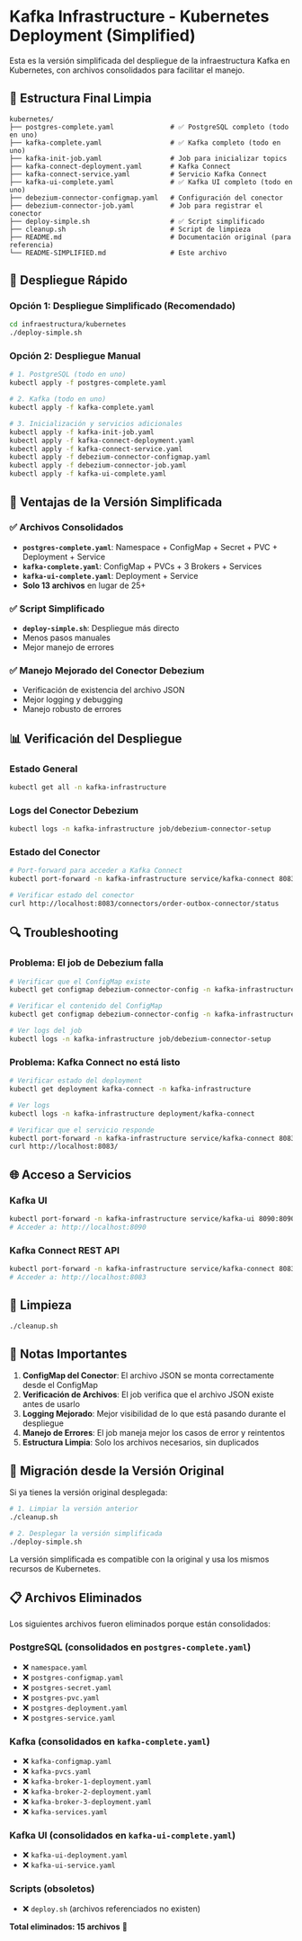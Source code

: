 # Kafka Infrastructure - Kubernetes Deployment (Simplified)

Esta es la versión simplificada del despliegue de la infraestructura Kafka en Kubernetes, con archivos consolidados para facilitar el manejo.

## 📁 Estructura Final Limpia

```
kubernetes/
├── postgres-complete.yaml              # ✅ PostgreSQL completo (todo en uno)
├── kafka-complete.yaml                 # ✅ Kafka completo (todo en uno)
├── kafka-init-job.yaml                 # Job para inicializar topics
├── kafka-connect-deployment.yaml       # Kafka Connect
├── kafka-connect-service.yaml          # Servicio Kafka Connect
├── kafka-ui-complete.yaml              # ✅ Kafka UI completo (todo en uno)
├── debezium-connector-configmap.yaml   # Configuración del conector
├── debezium-connector-job.yaml         # Job para registrar el conector
├── deploy-simple.sh                    # ✅ Script simplificado
├── cleanup.sh                          # Script de limpieza
├── README.md                           # Documentación original (para referencia)
└── README-SIMPLIFIED.md                # Este archivo
```

## 🚀 Despliegue Rápido

### Opción 1: Despliegue Simplificado (Recomendado)
```bash
cd infraestructura/kubernetes
./deploy-simple.sh
```

### Opción 2: Despliegue Manual
```bash
# 1. PostgreSQL (todo en uno)
kubectl apply -f postgres-complete.yaml

# 2. Kafka (todo en uno)
kubectl apply -f kafka-complete.yaml

# 3. Inicialización y servicios adicionales
kubectl apply -f kafka-init-job.yaml
kubectl apply -f kafka-connect-deployment.yaml
kubectl apply -f kafka-connect-service.yaml
kubectl apply -f debezium-connector-configmap.yaml
kubectl apply -f debezium-connector-job.yaml
kubectl apply -f kafka-ui-complete.yaml
```

## 🔧 Ventajas de la Versión Simplificada

### ✅ **Archivos Consolidados**
- **`postgres-complete.yaml`**: Namespace + ConfigMap + Secret + PVC + Deployment + Service
- **`kafka-complete.yaml`**: ConfigMap + PVCs + 3 Brokers + Services
- **`kafka-ui-complete.yaml`**: Deployment + Service
- **Solo 13 archivos** en lugar de 25+

### ✅ **Script Simplificado**
- **`deploy-simple.sh`**: Despliegue más directo
- Menos pasos manuales
- Mejor manejo de errores

### ✅ **Manejo Mejorado del Conector Debezium**
- Verificación de existencia del archivo JSON
- Mejor logging y debugging
- Manejo robusto de errores

## 📊 Verificación del Despliegue

### Estado General
```bash
kubectl get all -n kafka-infrastructure
```

### Logs del Conector Debezium
```bash
kubectl logs -n kafka-infrastructure job/debezium-connector-setup
```

### Estado del Conector
```bash
# Port-forward para acceder a Kafka Connect
kubectl port-forward -n kafka-infrastructure service/kafka-connect 8083:8083

# Verificar estado del conector
curl http://localhost:8083/connectors/order-outbox-connector/status
```

## 🔍 Troubleshooting

### Problema: El job de Debezium falla
```bash
# Verificar que el ConfigMap existe
kubectl get configmap debezium-connector-config -n kafka-infrastructure

# Verificar el contenido del ConfigMap
kubectl get configmap debezium-connector-config -n kafka-infrastructure -o yaml

# Ver logs del job
kubectl logs -n kafka-infrastructure job/debezium-connector-setup
```

### Problema: Kafka Connect no está listo
```bash
# Verificar estado del deployment
kubectl get deployment kafka-connect -n kafka-infrastructure

# Ver logs
kubectl logs -n kafka-infrastructure deployment/kafka-connect

# Verificar que el servicio responde
kubectl port-forward -n kafka-infrastructure service/kafka-connect 8083:8083
curl http://localhost:8083/
```

## 🌐 Acceso a Servicios

### Kafka UI
```bash
kubectl port-forward -n kafka-infrastructure service/kafka-ui 8090:8090
# Acceder a: http://localhost:8090
```

### Kafka Connect REST API
```bash
kubectl port-forward -n kafka-infrastructure service/kafka-connect 8083:8083
# Acceder a: http://localhost:8083
```

## 🧹 Limpieza

```bash
./cleanup.sh
```

## 📝 Notas Importantes

1. **ConfigMap del Conector**: El archivo JSON se monta correctamente desde el ConfigMap
2. **Verificación de Archivos**: El job verifica que el archivo JSON existe antes de usarlo
3. **Logging Mejorado**: Mejor visibilidad de lo que está pasando durante el despliegue
4. **Manejo de Errores**: El job maneja mejor los casos de error y reintentos
5. **Estructura Limpia**: Solo los archivos necesarios, sin duplicados

## 🔄 Migración desde la Versión Original

Si ya tienes la versión original desplegada:

```bash
# 1. Limpiar la versión anterior
./cleanup.sh

# 2. Desplegar la versión simplificada
./deploy-simple.sh
```

La versión simplificada es compatible con la original y usa los mismos recursos de Kubernetes.

## 📋 Archivos Eliminados

Los siguientes archivos fueron eliminados porque están consolidados:

### PostgreSQL (consolidados en `postgres-complete.yaml`)
- ❌ `namespace.yaml`
- ❌ `postgres-configmap.yaml`
- ❌ `postgres-secret.yaml`
- ❌ `postgres-pvc.yaml`
- ❌ `postgres-deployment.yaml`
- ❌ `postgres-service.yaml`

### Kafka (consolidados en `kafka-complete.yaml`)
- ❌ `kafka-configmap.yaml`
- ❌ `kafka-pvcs.yaml`
- ❌ `kafka-broker-1-deployment.yaml`
- ❌ `kafka-broker-2-deployment.yaml`
- ❌ `kafka-broker-3-deployment.yaml`
- ❌ `kafka-services.yaml`

### Kafka UI (consolidados en `kafka-ui-complete.yaml`)
- ❌ `kafka-ui-deployment.yaml`
- ❌ `kafka-ui-service.yaml`

### Scripts (obsoletos)
- ❌ `deploy.sh` (archivos referenciados no existen)

**Total eliminados: 15 archivos** 🎉
